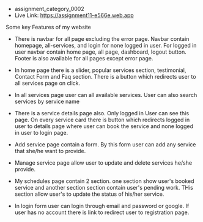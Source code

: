 * assignment_category_0002
* Live Link: https://assignment11-e566e.web.app

Some key Features of my website

- There is navbar for all page excluding the error page. Navbar contain homepage, all-services, and login for none logged in user. For logged in user navbar contain home page, all page, dashboard, logout button. Footer is also available for all pages except error page.

- In home page there is a slider, popular services section, testimonial, Contact Form and Faq section. There is a button which redirects user to all services page on click.

- In all services page user can all available services. User can also search services by service name

- There is a service details page also. Only logged in User can see this page. On every service card there is button which redirects logged in user to details page where user can book the service and none logged in user to login page.

- Add service page contain a form. By this form user can add any service that she/he want to provide.

-  Manage service page allow user to update and delete services he/she provide.

- My schedules page contain 2 section. one section show user's booked service and another section section contain user's pending work. THis section allow user's to update the status of his/her service.

- In login form user can login through email and password or google. If user has no account there is link to redirect user to registration page. 
